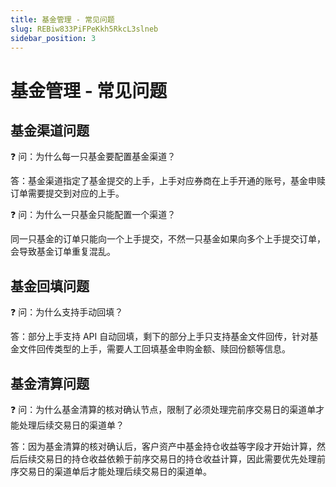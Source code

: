 ```yaml
---
title: 基金管理 - 常见问题
slug: REBiw833PiFPeKkh5RkcL3slneb
sidebar_position: 3
---
```



# 基金管理 - 常见问题

## 基金渠道问题

<div class="callout callout-bg-2 callout-border-2">
<p>❓ 问：为什么每一只基金要配置基金渠道？</p>
</div>

答：基金渠道指定了基金提交的上手，上手对应券商在上手开通的账号，基金申赎订单需要提交到对应的上手。

<div class="callout callout-bg-2 callout-border-2">
<p>❓ 问：为什么一只基金只能配置一个渠道？</p>
</div>

同一只基金的订单只能向一个上手提交，不然一只基金如果向多个上手提交订单，会导致基金订单重复混乱。

## 基金回填问题

<div class="callout callout-bg-2 callout-border-2">
<p>❓ 问：为什么支持手动回填？</p>
</div>

答：部分上手支持 API 自动回填，剩下的部分上手只支持基金文件回传，针对基金文件回传类型的上手，需要人工回填基金申购金额、赎回份额等信息。

## 基金清算问题

<div class="callout callout-bg-2 callout-border-2">
<p>❓ 问：为什么基金清算的核对确认节点，限制了必须处理完前序交易日的渠道单才能处理后续交易日的渠道单？</p>
</div>

答：因为基金清算的核对确认后，客户资产中基金持仓收益等字段才开始计算，然后后续交易日的持仓收益依赖于前序交易日的持仓收益计算，因此需要优先处理前序交易日的渠道单后才能处理后续交易日的渠道单。

